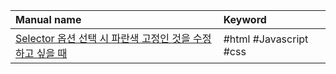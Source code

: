 

| Manual name                                                                                                    | Keyword                |
| :------------------------------------------------------------------------------------------------------------- | :--------------------- |
| [Selector 옵션 선택 시 파란색 고정인 것을 수정하고 싶을 때](<Quick Manual/Frontend/note/Selector 옵션 선택 시 파란색 고정인 것을 수정하고 싶을 때.md>) | #html #Javascript #css |
